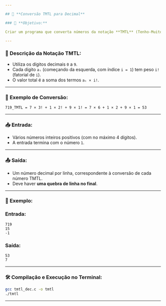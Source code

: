 ```yaml
---

## 🔢 **Conversão TMTL para Decimal**

### 🎯 **Objetivo:**

Criar um programa que converta números da notação **TMTL** (Tenho-Muito-Tempo-Livre) para a notação decimal.

---
```


### 🧠 **Descrição da Notação TMTL:**

- Utiliza os dígitos decimais `0` a `9`.
- Cada dígito `aᵢ` (começando da esquerda, com índice `i = 1`) tem peso `i!` (fatorial de `i`).
- O valor total é a soma dos termos `aᵢ × i!`.

---

### 📌 **Exemplo de Conversão:**

```
719_TMTL = 7 × 3! + 1 × 2! + 9 × 1! = 7 × 6 + 1 × 2 + 9 × 1 = 53
```

---

### 📥 **Entrada:**

- Vários números inteiros positivos (com no máximo 4 dígitos).
- A entrada termina com o número `1`.

---

### 📤 **Saída:**

- Um número decimal por linha, correspondente à conversão de cada número TMTL.
- Deve haver **uma quebra de linha no final**.

---

### 🧪 **Exemplo:**

### **Entrada:**

```
719
15
-1
```

### **Saída:**

```
53
7
```

---

### 🛠️ **Compilação e Execução no Terminal:**

```bash
gcc tmtl_dec.c -o tmtl
./tmtl
```

---